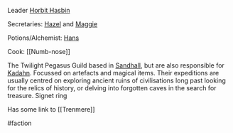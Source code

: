 Leader [Horbit Hasbin](Horbit%20Hasbin.md)

Secretaries:
[Hazel](Hazel.md) and [Maggie](Maggie.md)

Potions/Alchemist:
[Hans](Hans.md)

Cook:
[[Numb-nose]]

The Twilight Pegasus Guild based in [Sandhall](Sandhall), but are also responsible for [Kadahn](Kadahn.md). Focussed on artefacts and magical items. Their expeditions are usually centred on exploring ancient ruins of civilisations long past looking for the relics of history, or delving into forgotten caves in the search for treasure. Signet ring

Has some link to [[Trenmere]]

#faction